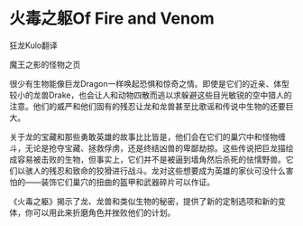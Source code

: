 # 火毒之躯Of Fire and Venom

狂龙Kulo翻译

魔王之影的怪物之页

很少有生物能像巨龙Dragon一样唤起恐惧和惊奇之情。即使是它们的近亲、体型较小的龙兽Drake，也会让人和动物四散而逃以求躲避这些目光敏锐的空中猎人的注意。他们的威严和他们固有的残忍让龙和龙兽甚至比歌谣和传说中生物的还要巨大。

关于龙的宝藏和那些勇敢英雄的故事比比皆是，他们会在它们的巢穴中和怪物缠斗，无论是抢夺宝藏、拯救俘虏，还是终结凶兽的卑鄙劫掠。这些传说把巨龙描绘成容易被击败的生物，但事实上，它们并不是被逼到墙角然后杀死的怯懦野兽。它们以骇人的残忍和致命的狡猾进行战斗。龙对这些想要成为英雄的家伙可没什么害怕的——装饰它们巢穴的扭曲的盔甲和武器碎片可以作证。

《火毒之躯》揭示了龙、龙兽和类似生物的秘密，提供了新的定制选项和新的变体，你可以用此来折磨角色并挫败他们的计划。
